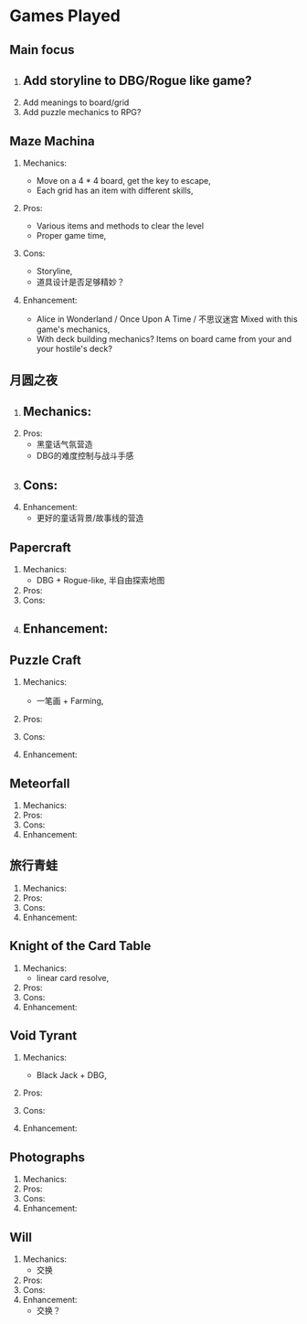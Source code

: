 # Games Played

## Main focus

1.  Add storyline to DBG/Rogue like game?
    -   
2.  Add meanings to board/grid
3.  Add puzzle mechanics to RPG?

## Maze Machina

1.  Mechanics:
    -   Move on a 4 * 4 board, get the key to escape,
    -   Each grid has an item with different skills,
2.  Pros:
    -   Various items and methods to clear the level
    -   Proper game time,

3.  Cons:
    -   Storyline,
    -   道具设计是否足够精妙？
4.  Enhancement:
    -   Alice in Wonderland / Once Upon A Time / 不思议迷宫 Mixed with this game's mechanics,
    -   With deck building mechanics? Items on board came from your and your hostile's deck?

## 月圆之夜

1.  Mechanics:
    -   
2.  Pros:
    -   黑童话气氛营造
    -   DBG的难度控制与战斗手感
3.  Cons:
    -   
4.  Enhancement:
    -   更好的童话背景/故事线的营造

## Papercraft

1.  Mechanics:
    -   DBG + Rogue-like, 半自由探索地图
2.  Pros:
3.  Cons:
4.  Enhancement:
    -   

## Puzzle Craft

1.  Mechanics:
    -   一笔画 + Farming,

2.  Pros:
3.  Cons:
4.  Enhancement:

## Meteorfall

1.  Mechanics:
2.  Pros:
3.  Cons:
4.  Enhancement:

## 旅行青蛙

1.  Mechanics:
2.  Pros:
3.  Cons:
4.  Enhancement:

## Knight of the Card Table

1.  Mechanics:
    -   linear card resolve,
2.  Pros:
3.  Cons:
4.  Enhancement:

## Void Tyrant

1.  Mechanics:
    -   Black Jack + DBG,

2.  Pros:
3.  Cons:
4.  Enhancement:

## Photographs

1.  Mechanics:
2.  Pros:
3.  Cons:
4.  Enhancement:

## Will

1.  Mechanics:
    -   交换
2.  Pros:
3.  Cons:
4.  Enhancement:
    -   交换？